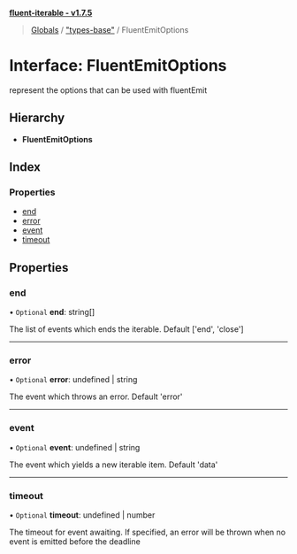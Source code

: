 **[fluent-iterable - v1.7.5](../README.md)**

> [Globals](../README.md) / ["types-base"](../modules/_types_base_.md) / FluentEmitOptions

# Interface: FluentEmitOptions

represent the options that can be used with fluentEmit

## Hierarchy

* **FluentEmitOptions**

## Index

### Properties

* [end](_types_base_.fluentemitoptions.md#end)
* [error](_types_base_.fluentemitoptions.md#error)
* [event](_types_base_.fluentemitoptions.md#event)
* [timeout](_types_base_.fluentemitoptions.md#timeout)

## Properties

### end

• `Optional` **end**: string[]

The list of events which ends the iterable. Default ['end', 'close']

___

### error

• `Optional` **error**: undefined \| string

The event which throws an error. Default 'error'

___

### event

• `Optional` **event**: undefined \| string

The event which yields a new iterable item. Default 'data'

___

### timeout

• `Optional` **timeout**: undefined \| number

The timeout for event awaiting. If specified, an error will be thrown when no event is emitted
before the deadline
